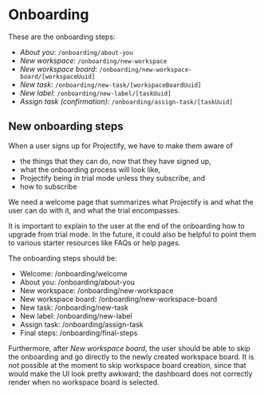 # Onboarding

These are the onboarding steps:

- _About you_: `/onboarding/about-you`
- _New workspace_: `/onboarding/new-workspace`
- _New workspace board_: `/onboarding/new-workspace-board/[workspaceUuid]`
- _New task_: `/onboarding/new-task/[workspaceBoardUuid]`
- _New label_: `/onboarding/new-label/[taskUuid]`
- _Assign task (confirmation)_: `/onboarding/assign-task/[taskUuid]`

## New onboarding steps

When a user signs up for Projectify, we have to make them aware of

- the things that they can do, now that they have signed up,
- what the onboarding process will look like,
- Projectify being in trial mode unless they subscribe, and
- how to subscribe

We need a welcome page that summarizes what Projectify is and what the user
can do with it, and what the trial encompasses.

It is important to explain to the user at the end of the onboarding
how to upgrade from trial mode. In the future, it could also be helpful
to point them to various starter resources like FAQs or help pages.

The onboarding steps should be:

- Welcome: /onboarding/welcome
- About you: /onboarding/about-you
- New workspace: /onboarding/new-workspace
- New workspace board: /onboarding/new-workspace-board
- New task: /onboarding/new-task
- New label: /onboarding/new-label
- Assign task: /onboarding/assign-task
- Final steps: /onboarding/final-steps

Furthermore, after _New workspace board_, the user should be able to skip the
onboarding and go directly to the newly created workspace board. It is
not possible at the moment to skip workspace board creation, since that
would make the UI look pretty awkward; the dashboard does not correctly
render when no workspace board is selected.
